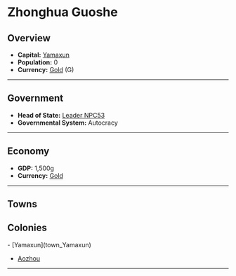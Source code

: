 <!--UNDEDITED FILE, remove this entire line if this file has been edited!-->
# <!--NAME-->Zhonghua Guoshe<!--NAME-->

## Overview

- **Capital:** <!--CAPITAL_LINK-->[Yamaxun](Yamaxun_town)<!--CAPITAL_LINK-->
- **Population:** <!--POPULATION-->0<!--POPULATION-->
- **Currency:** <!--CURRENCY_LINK-->[Gold](Gold_currency)<!--CURRENCY_LINK--> (<!--CURRENCY_ABV-->G<!--CURRENCY_ABV-->)

---

## Government

- **Head of State:** <!--LEADER_TITLE_LINK-->[Leader NPC53](NPC53_user)<!--LEADER_TITLE_LINK-->
- **Governmental System:** <!--GOVERNMENT-->Autocracy<!--GOVERNMENT-->

---

## Economy

- **GDP:** <!--GDP-->1,500g<!--GDP-->
- **Currency:** <!--CURRENCY_LINK-->[Gold](Gold_currency)<!--CURRENCY_LINK-->

---

## Towns

<!--TOWNS--><!--TOWNS-->

## Colonies

<!--COLONIES-->- [Yamaxun](town_Yamaxun)
- [Aozhou](town_Aozhou)<!--COLONIES-->

---